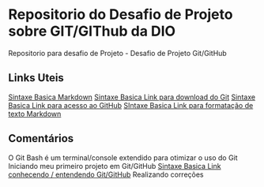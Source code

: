 # Repositorio do Desafio de Projeto sobre GIT/GIThub da DIO
Repositorio para desafio de Projeto - Desafio de Projeto Git/GitHub

## Links Uteis
[Sintaxe Basica Markdown](https://www.markdownguide.org/getting-started/)
[Sintaxe Basica Link para download do Git](https://git-scm.com/downloads)
[Sintaxe Basica Link para acesso ao GitHub](https://github.com/)
[SIntaxe Basica Link para formatação de texto Markdown](https://www.markdownguide.org/basic-syntax/)

## Comentários
O Git Bash é um terminal/console extendido para otimizar o uso do Git
Iniciando meu primeiro projeto em Git/GitHub
[Sintaxe Basica Link conhecendo / entendendo Git/GitHub](https://www.hostinger.com.br/tutoriais/o-que-githu)
Realizando correções

